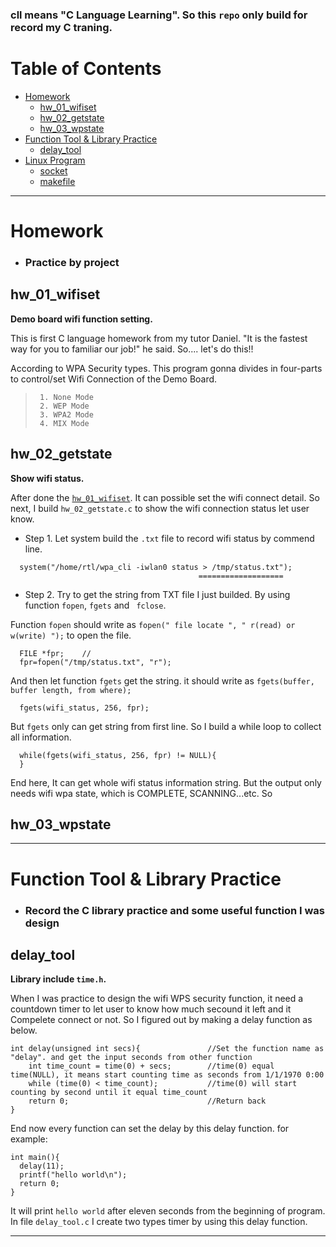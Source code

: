 ### cll means "C Language Learning". So this `repo` only build for record my C traning.

# Table of Contents

- [Homework](#homework)
  - [hw_01_wifiset](#hw_01_wifiset)
  - [hw_02_getstate](#hw_02_getstate)
  - [hw_03_wpstate](#hw_03_wpstate)
- [Function Tool &amp; Library Practice](#function-tool--library-practice)
  - [delay_tool](#delay_tool)
- [Linux Program](#linux-program)
  - [socket](#socket)
  - [makefile](#makefile)
  
------------------------------------

# Homework
  * ### Practice by project

## hw_01_wifiset

__Demo board wifi function setting.__

This is first C language homework from my tutor Daniel. 
"It is the fastest way for you to familiar our job!" he said. 
So.... let's do this!!

According to WPA Security types. 
This program gonna divides in four-parts to control/set Wifi Connection of the Demo Board.

> ```
>  1. None Mode
>  2. WEP Mode
>  3. WPA2 Mode
>  4. MIX Mode
> ```

## hw_02_getstate

__Show wifi status.__

After done the [`hw_01_wifiset`](#hw_01_wifiset). It can possible set the wifi connect detail. 
So next, I build `hw_02_getstate.c` to show the wifi connection status let user know.
  * Step 1. Let system build the `.txt` file to record wifi status by commend line.
  
```
  system("/home/rtl/wpa_cli -iwlan0 status > /tmp/status.txt");
                                          ===================
```

  * Step 2. Try to get the string from TXT file I just builded. 
  By using function `fopen`, `fgets` and ` fclose`.

Function `fopen` should write as `fopen(" file locate ", " r(read) or w(write) ");` to open the file.

```
  FILE *fpr;    //
  fpr=fopen("/tmp/status.txt", "r");
```

And then let function `fgets` get the string. 
it should write as `fgets(buffer, buffer length, from where);`

```
  fgets(wifi_status, 256, fpr);
```

But `fgets` only can get string from first line. 
So I build a while loop to collect all information.

```
  while(fgets(wifi_status, 256, fpr) != NULL){
  }
```

End here, It can get whole wifi status information string. 
But the output only needs wifi wpa state, which is COMPLETE, SCANNING...etc. 
So 

## hw_03_wpstate

------------------------------------

# Function Tool &amp; Library Practice

  * ### Record the C library practice and some useful function I was design

## delay_tool

__Library include `time.h`.__

When I was practice to design the wifi WPS security function, 
it need a countdown timer to let user to know how much secound it left and it Compelete connect or not. 
So I figured out by making a delay function as below.

```
int delay(unsigned int secs){      	        //Set the function name as "delay". and get the input seconds from other function
	int time_count = time(0) + secs;        //time(0) equal time(NULL), it means start counting time as seconds from 1/1/1970 0:00
	while (time(0) < time_count);           //time(0) will start counting by second until it equal time_count
	return 0;                               //Return back
}
```

End now every function can set the delay by this delay function. for example:

```
int main(){
  delay(11);
  printf("hello world\n");
  return 0;
}
```

It will print `hello world` after eleven seconds from the beginning of program.<br>
In file `delay_tool.c` I create two types timer by using this delay function.

------------------------------------
